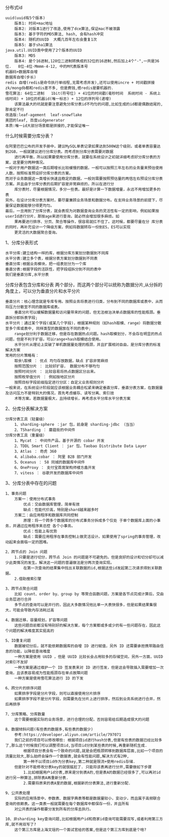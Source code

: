 分布式id

    uuid(uuid有5个版本)
        版本1: 时间+mac地址
        版本2: 对版本1进行了改造,使用了dce算法,保证mac不被泄露
        版本3: 基于字符的MD5算法, hash, 会有hash冲突
        版本4: 随机的UUID  大概几百年左右会重复1次
        版本5: 基于sha1算法
    java.util.UUID类中使用了2个版本的UUID
        版本3: MD5
        版本4: 是个16进制,128位二进制转换成的32位的16进制,然后加上4个"-",一共是36位.   8位-4位-Mmmm-4-12, 中的M代表版本号
    机器码+数据库自增
    数据库自增(步长)
    redis 自增(redis是命令执行单线程,无需考虑并发),还可以使用incre + 时间戳拼接
    zk/mongdb都和redis差不多, 但是费钱,搭redis是要机器的.
    雪花算法: 64位二进制   1bit(符号位) + 41位的时间戳(毫秒时间  系统时间 - 系统上线时间) + 10位的机器id(唯一标志) + 12位的序列号(递增)
        该算法最大的坑就是要注意避免分库分表id不均匀的问题,比如生成的id都是偶数结尾的,那肯定不行
    改造版:leaf-agement  leaf-snowflake
    美团的leaf, 百度uidgenerator
    本质:唯一id大部分场景都是拼接的,才能保证唯一
什么时候需要分库分表？

    在阿里巴巴公布的开发手册中，建议MySQL单表记录如果达到500W这个级别，或者单表容量达到2GB，一般就建议进行分库分表。而考虑到分库分表需要对数据
        进行再平衡，所以如果要使用分库分表，就要在系统设计之初就详细考虑好分库分表的方案，这里要分两种情况。
    一般对于用户数据这一类后期增长比较缓慢的数据，一般可以按照三年左右的业务量来预估使用人数，按照标准预设好分库分表的方案。
    而对于业务数据这一类增长快速且稳定的数据，一般则需要按照预估量的两倍左右预设分库分表方案。并且由于分库分表的后期扩容是非常麻烦的，所以在进行分
        库分表时，尽量根据情况，多分一些表。最好是计算一下数据增量，永远不用增加更多的表
    另外，在设计分库分表方案时，要尽量兼顾业务场景和数据分布。在支持业务场景的前提下，尽量保证数据能够分得更均匀。
    最后，一旦用到了分库分表，就会表现为对数据查询业务的灵活性有一定的影响，例如如果按userId进行分片，那按age来进行查询，就必然会增加很多麻烦。如
        果再要进行排序、分页、聚合等操作，很容易就扛不住了。这时候，都要尽量在分 库分表的同时，再补充设计一个降级方案，例如将数据转存一份到ES，ES可以实现
        更灵活的大数据聚合查询。

1、分库分表形式

    水平分库:建立结构一样的库，根据分库方案划分数据到不同库
    水平分表:建立多个表，根据分表方案划分数据到不同表
    垂直分库:根据业务模块，把一组表划分为一个库
    垂直分表:根据字段的活跃性，把字段组拆分到不同的表中
    我们是垂直分库,水平分表

分库分表包含分库和分表 两个部分，而这两个部分可以统称为数据分片,从分拆的角度上，可以分为垂直分片和水平分片

    垂直分片：核心理念就是专库专用。按照业务将表进行归类，分布到不同的数据库或表中，从而将压力分散至不同的数据库或表。
        垂直分片可以缓解数据量和访问量带来的问题，但无法根治决单点数据库的性能瓶颈。垂直拆分即拆表字段;
    水平分片：通过某个字段(或某几个字段)，根据某种规则（如hash取模、range）将数据分散至多个库或表中, 同样类型的数据放在不同的表中;
        range划分利于数据迁移，但是存在数据热点问题。hash取模划分，不会存在明显的热点问题，但是不利于扩容。可以range+hash取模结合使用。
        水平分片从理论上突破了单机数据量处理的瓶颈，并且扩展相对自由，是分库分表的标准解决方案
    常用的分片策略有：
        取余\取模 ： 优点 均匀存放数据，缺点 扩容非常麻烦
        按照范围分片 ： 比较好扩容， 数据分布不够均匀
        按照时间分片 ： 比较容易将热点数据区分出来。
        按照枚举值分片 ： 例如按地区分片
        按照目标字段前缀指定进行分区：自定义业务规则分片
    一般来说，在系统设计阶段就应该根据业务耦合松紧来确定垂直分库，垂直分表方案，在数据量及访问压力不是特别大的情况，首先考虑缓存、读写分离、索引技
        术等方案。若数据量极大，且持续增长，再考虑水平分库水平分表方案


2、分库分表解决方案

    分库分表工具（轻量级）
        1、sharding-sphere ：jar 包，前身是 sharding-jdbc （当当）
        2、TSharding ： 蘑菇街的中间件
    分库分表工具（重量级）
        1、Mycat ： 中间件产品，基于开源的 cobar 开发
        2、TDDL Smart Client ： jar 包，Taobao Distribute Data Layer
        3、Atlas ： 奇虎 360
        4、alibaba.cobar ： 阿里 B2B 部门开发
        5、Oceanus ： 58 同城的数据库中间件
        6、OneProxy ： 支付宝首席架构师楼方鑫开发
        7、vitess ： 谷歌开发的数据库中间件

    
3、分库分表中存在的问题
    
    1、事务问题
        方案一：使用分布式事务
            优点：交由数据库管理，简单有效
            缺点：性能代价高，特别是shard越来越多时
        方案二：由应用程序和数据库共同控制
            原理：将一个跨多个数据库的分布式事务分拆成多个仅处 于单个数据库上面的小事务，并通过应用程序来总控 各个小事务。
            优点：性能上有优势
            缺点：需要应用程序在事务控制上做灵活设计。如果使用了spring的事务管理，改动起来会面临一定的困难。
    
    2、跨节点的 Join 问题
        1.只要是进行切分，跨节点 Join 的问题是不可避免的。但是良好的设计和切分却可以减少此类情况的发生。解决这一问题的普遍做法是分两次查询实现。
            在第一次查询的结果集中找出关联数据的id,根据这些id发起第二次请求得到关联数据。
        2.借助搜索引擎
    
    3、跨节点聚合问题
        比如 count、order by、group by 等聚合函数问题，方案是各节点完成计算后，交由业务层进行合并
        多节点的查询可以是并行的，因此大多数情况他比单一大表快很多，但是如果结果集很大，可能会导致内存消耗过高
    
    4、数据迁移，容量规划，扩容等问题
        这些问题目前都没有特别好的解决方案，每个方案都或多或少的有一些问题存在，因此这个问题的解决难度其实挺高的
    
    5、ID重复问题
        数据被切分后，就不能依赖数据库的自增 ID 进行赋值，另外 ID 还需要承担携带路由信息的功能，以降低查询难度
        一种方案是使用 UUID ，但是 UUID 比较长会占用较多的存储空间，另外一方面，UUID 对索引不友好
        一种方案是通过维护一个 ID 签发表来对 ID 进行签发，但是这会导致插入需要增加一次查询，且该表容易成为性能瓶颈存在单点故障问题
        一种方案是使用雪花算法进行 ID 的下发
    
    6、跨分片的排序问题
        如果排序字段是分片字段，则可以直接使用分片排序
        如果排序字段不是分片字段，则需要先在分片上进行排序，然后到业务系统进行合并，然后再排序
    
    7、分库策略、分库数量
        这个需要根据实际的业务场景，进行合理的分配，否则容易给后期造成很大的问题

    8、数据倾斜问题(有些表的数据多,有些表的数据少)
        参考:https://developer.aliyun.com/article/797071
        我们之前的项目可以修改哪些: 根据项目id进行hash分表,但是有些表的数据已经比较多了,那么这个时候我们可以调整项目id,当项目id分到某些表的时候,再重新随机生成.
            根据项目分表会有一个致命的问题,就是会把瓶颈转移到数据库层面,比如一个项目的流量比较大,那么始终会操作一个数据表,就会有性能问题,解决方式有2种,
            第一种不以项目id作为分表key,第二种就是限流+使用redis存储.
        但是针对不能修改分表key的就很尴尬了. 只能将该表再进行分开,需要做如下步骤
            1.比如根据用户id分表,原来是分到表A的,但是表A的数据已经很多了,可以再对id进行另一种算法,排除表A再重新分表.
            2.需要将原来的表A里的数据,根据新的分表算法,进行重新分配.

    9、公共表处理
        实际的应用场景中，参数表、数据字典表等都是数据量较小，变动少，而且属于高频联合查询的依赖表。这一类表一般就需要在每个数据库中都保存一份，并且所有
        对公共表的操作都要分发到所有的分库去执行。

    10、非sharding key查询问题,比如根据用户id和商家id查询可能需要双写,或者利用第三方库,就不用双写了?
        这个第三方库是上海文瑶的一个面试官给的答案,但是这个第三方库到底是个啥?


